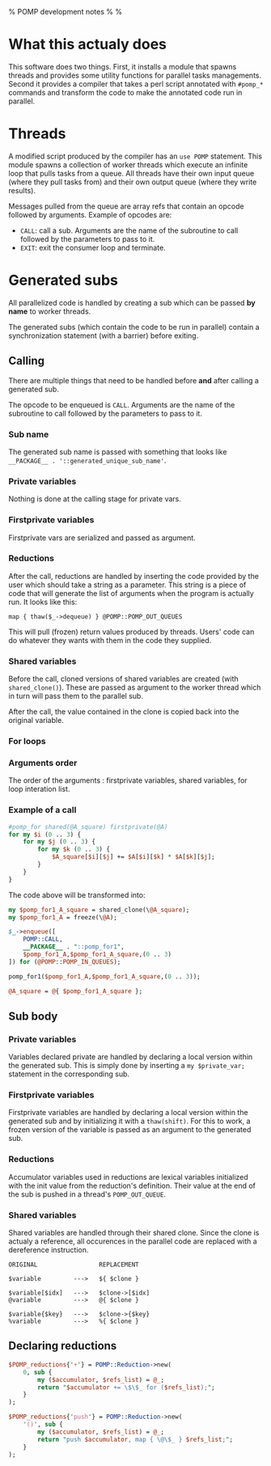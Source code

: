 % POMP development notes
%
%

# What this actualy does

This software does two things. First, it installs a module that spawns threads and
provides some utility functions for parallel tasks managements. Second it
provides a compiler that takes a perl script annotated with `#pomp_*` commands
and transform the code to make the annotated code run in parallel.


# Threads

A modified script produced by the compiler has an `use POMP` statement. This
module spawns a collection of worker threads which execute an infinite loop that
pulls tasks from a queue. All threads have their own input queue (where they
pull tasks from) and their own output queue (where they write results).

Messages pulled from the queue are array refs that contain an opcode followed by
arguments. Example of opcodes are:

* `CALL`: call a sub. Arguments are the name of the subroutine to call followed
  by the parameters to pass to it.
* `EXIT`: exit the consumer loop and terminate.


# Generated subs

All parallelized code is handled by creating a sub which can be passed **by
name** to worker threads.

The generated subs (which contain the code to be run in parallel) contain a
synchronization statement (with a barrier) before exiting.

## Calling

There are multiple things that need to be handled before **and** after calling a
generated sub.

The opcode to be enqueued is `CALL`. Arguments are the name of the subroutine to
call followed by the parameters to pass to it.

### Sub name

The generated sub name is passed with something that looks like
`__PACKAGE__ . '::generated_unique_sub_name'`.

### Private variables

Nothing is done at the calling stage for private vars.

### Firstprivate variables

Firstprivate vars are serialized and passed as argument.

### Reductions

After the call, reductions are handled by inserting the code provided by the
user which should take a string as a parameter. This string is a piece of code
that will generate the list of arguments when the program is actually run. It
looks like this:

```map { thaw($_->dequeue) } @POMP::POMP_OUT_QUEUES```

This will pull (frozen) return values produced by threads. Users' code can do
whatever they wants with them in the code they supplied.

### Shared variables

Before the call, cloned versions of shared variables are created (with
```shared_clone()```). These are passed as argument to the worker thread which in
turn will pass them to the parallel sub.

After the call, the value contained in the clone is copied back into the
original variable.

### For loops

### Arguments order

The order of the arguments : firstprivate variables, shared variables, for loop interation
list.


### Example of a call

```perl
#pomp_for shared(@A_square) firstprivate(@A)
for my $i (0 .. 3) {
	for my $j (0 .. 3) {
		for my $k (0 .. 3) {
			$A_square[$i][$j] += $A[$i][$k] * $A[$k][$j];
		}
	}
}
```

The code above will be transformed into:

```perl
my $pomp_for1_A_square = shared_clone(\@A_square);
my $pomp_for1_A = freeze(\@A);

$_->enqueue([
	POMP::CALL,
	__PACKAGE__ . "::pomp_for1",
	$pomp_for1_A,$pomp_for1_A_square,(0 .. 3)
]) for (@POMP::POMP_IN_QUEUES);

pomp_for1($pomp_for1_A,$pomp_for1_A_square,(0 .. 3));

@A_square = @{ $pomp_for1_A_square };
```



## Sub body

### Private variables

Variables declared private are handled by declaring a local version within the
generated sub. This is simply done by inserting a ```my $private_var;```
statement in the corresponding sub.

### Firstprivate variables

Firstprivate variables are handled by declaring a local version within the
generated sub and by initializing it with a `thaw(shift)`. For this to work, a
frozen version of the variable is passed as an argument to the generated sub.

### Reductions

Accumulator variables used in reductions are lexical variables initialized with
the init value from the reduction's definition. Their value at the end of the
sub is pushed in a thread's ```POMP_OUT_QUEUE```.

### Shared variables

Shared variables are handled through their shared clone. Since the clone is
actualy a reference, all occurences in the parallel code are replaced with a
dereference instruction.

```
ORIGINAL                 REPLACEMENT

$variable         --->   ${ $clone }

$variable[$idx]   --->   $clone->[$idx]
@variable         --->   @{ $clone }

$variable{$key}   --->   $clone->{$key}
%variable         --->   %{ $clone }
```

## Declaring reductions

```perl
$POMP_reductions{'+'} = POMP::Reduction->new(
	0, sub {
		my ($accumulator, $refs_list) = @_;
		return "$accumulator += \$\$_ for ($refs_list);";
	}
);
```

```perl
$POMP_reductions{'push'} = POMP::Reduction->new(
	'()', sub {
		my ($accumulator, $refs_list) = @_;
		return "push $accumulator, map { \@\$_ } $refs_list;";
	}
);
```

